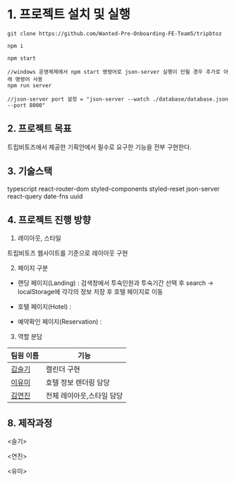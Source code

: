 # 1. 프로젝트 설치 및 실행

```
git clone https://github.com/Wanted-Pre-Onboarding-FE-Team5/tripbtoz

npm i

npm start

//windows 운영체제에서 npm start 명령어로 json-server 실행이 안될 경우 추가로 아래 명령어 사용
npm run server

//json-server port 설정 = "json-server --watch ./database/database.json --port 8000" 

```

## 2. 프로젝트 목표

트립비토즈에서 제공한 기획안에서 필수로 요구한 기능을 전부 구현한다.

## 3. 기술스택

typescript 
react-router-dom
styled-components 
styled-reset 
json-server
react-query
date-fns
uuid

## 4. 프로젝트 진행 방향

1. 레이아웃, 스타일

트립비토즈 웹사이트를 기준으로 레이아웃 구현

2. 페이지 구분

 - 랜딩 페이지(Landing) : 검색창에서 투숙인원과 투숙기간 선택 후 search -> localStorage에 각각의 정보 저장 후 호텔 페이지로 이동
 
 - 호텔 페이지(Hotel) : 

 - 예약확인 페이지(Reservation) :  

3. 역할 분담

| 팀원 이름                               | 기능                                                                                                     |
| --------------------------------------- | -------------------------------------------------------------------------------------------------------- |
| [김슬기](https://github.com/sgsg9447)   | 캘린더 구현 |
| [이유미](https://github.com/ymStudyLog) | 호텔 정보 렌더링 담당 |
| [김연진](https://github.com/yunjink)    | 전체 레이아웃,스타일 담당 |

## 8. 제작과정 

<슬기>

<연진>

<유미>
